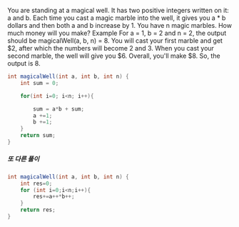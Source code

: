 You are standing at a magical well. It has two positive integers written on it: a and b. Each time you cast a magic marble into the well, it gives you a * b dollars and then both a and b increase by 1. You have n magic marbles. How much money will you make?
Example
For a = 1, b = 2 and n = 2, the output should be
magicalWell(a, b, n) = 8.
You will cast your first marble and get $2, after which the numbers will become 2 and 3. When you cast your second marble, the well will give you $6. Overall, you'll make $8. So, the output is 8.
```java
int magicalWell(int a, int b, int n) {
    int sum = 0;

    for(int i=0; i<n; i++){

        sum = a*b + sum;
        a +=1;
        b +=1;
    }
    return sum;
}
```

##### 또 다른 풀이
```java
int magicalWell(int a, int b, int n) {
    int res=0;
    for (int i=0;i<n;i++){
        res+=a++*b++;
    }
    return res;
}
```
